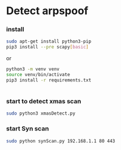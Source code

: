 # Detect arpspoof

### install

```bash
sudo apt-get install python3-pip
pip3 install --pre scapy[basic]
```

or

```bash
python3 -m venv venv
source venv/bin/activate
pip3 install -r requirements.txt
```
#

### start to detect xmas scan
```bash
sudo python3 xmasDetect.py
```


### start Syn scan
```bash
sudo python synScan.py 192.168.1.1 80 443
```

